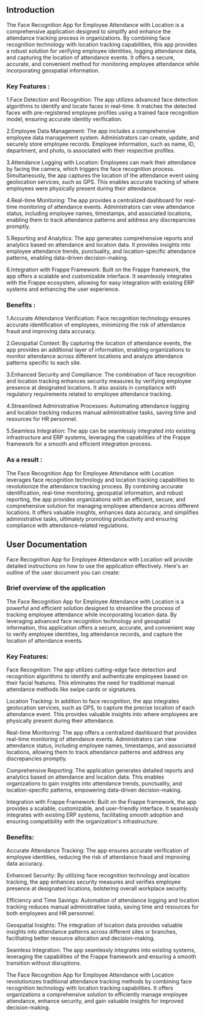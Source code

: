 ## Introduction
The Face Recognition App for Employee Attendance with Location is a comprehensive application designed to simplify and enhance the attendance tracking process in organizations. By combining face recognition technology with location tracking capabilities, this app provides a robust solution for verifying employee identities, logging attendance data, and capturing the location of attendance events. It offers a secure, accurate, and convenient method for monitoring employee attendance while incorporating geospatial information.
### Key Features :
1.Face Detection and Recognition: The app utilizes advanced face detection algorithms to identify and locate faces in real-time. It matches the detected faces with pre-registered employee profiles using a trained face recognition model, ensuring accurate identity verification.

2.Employee Data Management: The app includes a comprehensive employee data management system. Administrators can create, update, and securely store employee records. Employee information, such as name, ID, department, and photo, is associated with their respective profiles.

3.Attendance Logging with Location: Employees can mark their attendance by facing the camera, which triggers the face recognition process. Simultaneously, the app captures the location of the attendance event using geolocation services, such as GPS. This enables accurate tracking of where employees were physically present during their attendance.

4.Real-time Monitoring: The app provides a centralized dashboard for real-time monitoring of attendance events. Administrators can view attendance status, including employee names, timestamps, and associated locations, enabling them to track attendance patterns and address any discrepancies promptly.

5.Reporting and Analytics: The app generates comprehensive reports and analytics based on attendance and location data. It provides insights into employee attendance trends, punctuality, and location-specific attendance patterns, enabling data-driven decision-making.

6.Integration with Frappe Framework: Built on the Frappe framework, the app offers a scalable and customizable interface. It seamlessly integrates with the Frappe ecosystem, allowing for easy integration with existing ERP systems and enhancing the user experience.

### Benefits :

1.Accurate Attendance Verification: Face recognition technology ensures accurate identification of employees, minimizing the risk of attendance fraud and improving data accuracy.

2.Geospatial Context: By capturing the location of attendance events, the app provides an additional layer of information, enabling organizations to monitor attendance across different locations and analyze attendance patterns specific to each site.

3.Enhanced Security and Compliance: The combination of face recognition and location tracking enhances security measures by verifying employee presence at designated locations. It also assists in compliance with regulatory requirements related to employee attendance tracking.

4.Streamlined Administrative Processes: Automating attendance logging and location tracking reduces manual administrative tasks, saving time and resources for HR personnel.

5.Seamless Integration: The app can be seamlessly integrated into existing infrastructure and ERP systems, leveraging the capabilities of the Frappe framework for a smooth and efficient integration process.

### As a result :
The Face Recognition App for Employee Attendance with Location leverages face recognition technology and location tracking capabilities to revolutionize the attendance tracking process. By combining accurate identification, real-time monitoring, geospatial information, and robust reporting, the app provides organizations with an efficient, secure, and comprehensive solution for managing employee attendance across different locations. It offers valuable insights, enhances data accuracy, and simplifies administrative tasks, ultimately promoting productivity and ensuring compliance with attendance-related regulations.

## User Documentation

Face Recognition App for Employee Attendance with Location will provide detailed instructions on how to use the application effectively. Here's an outline of the user document you can create:

### Brief overview of the application

The Face Recognition App for Employee Attendance with Location is a powerful and efficient solution designed to streamline the process of tracking employee attendance while incorporating location data. By leveraging advanced face recognition technology and geospatial information, this application offers a secure, accurate, and convenient way to verify employee identities, log attendance records, and capture the location of attendance events.

### Key Features:

Face Recognition: The app utilizes cutting-edge face detection and recognition algorithms to identify and authenticate employees based on their facial features. This eliminates the need for traditional manual attendance methods like swipe cards or signatures.

Location Tracking: In addition to face recognition, the app integrates geolocation services, such as GPS, to capture the precise location of each attendance event. This provides valuable insights into where employees are physically present during their attendance.

Real-time Monitoring: The app offers a centralized dashboard that provides real-time monitoring of attendance events. Administrators can view attendance status, including employee names, timestamps, and associated locations, allowing them to track attendance patterns and address any discrepancies promptly.

Comprehensive Reporting: The application generates detailed reports and analytics based on attendance and location data. This enables organizations to gain insights into attendance trends, punctuality, and location-specific patterns, empowering data-driven decision-making.

Integration with Frappe Framework: Built on the Frappe framework, the app provides a scalable, customizable, and user-friendly interface. It seamlessly integrates with existing ERP systems, facilitating smooth adoption and ensuring compatibility with the organization's infrastructure.

### Benefits:

Accurate Attendance Tracking: The app ensures accurate verification of employee identities, reducing the risk of attendance fraud and improving data accuracy.

Enhanced Security: By utilizing face recognition technology and location tracking, the app enhances security measures and verifies employee presence at designated locations, bolstering overall workplace security.

Efficiency and Time Savings: Automation of attendance logging and location tracking reduces manual administrative tasks, saving time and resources for both employees and HR personnel.

Geospatial Insights: The integration of location data provides valuable insights into attendance patterns across different sites or branches, facilitating better resource allocation and decision-making.

Seamless Integration: The app seamlessly integrates into existing systems, leveraging the capabilities of the Frappe framework and ensuring a smooth transition without disruptions.

The Face Recognition App for Employee Attendance with Location revolutionizes traditional attendance tracking methods by combining face recognition technology with location tracking capabilities. It offers organizations a comprehensive solution to efficiently manage employee attendance, enhance security, and gain valuable insights for improved decision-making.



